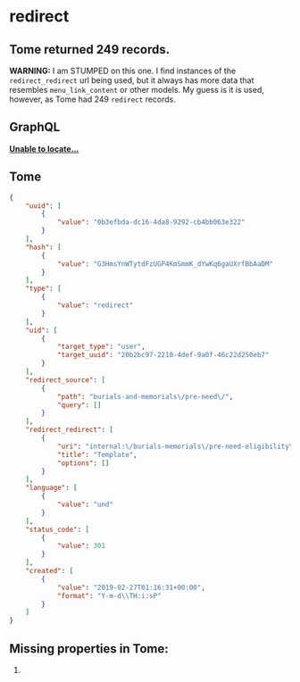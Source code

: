 # redirect

## Tome returned **249** records.

**WARNING:** I am STUMPED on this one. I find instances of the `redirect_redirect` url being used, but it always has more data that resembles `menu_link_content` or other models. My guess is it is used, however, as Tome had 249 `redirect` records.

## GraphQL

**[Unable to locate...](../../../../../../.cache/localhost/drupal/pages.json)**

## Tome

```json
{
    "uuid": [
        {
            "value": "0b3efbda-dc16-4da8-9292-cb4bb063e322"
        }
    ],
    "hash": [
        {
            "value": "G3HmsYnWTytdFzUGP4KmSmmK_dYwKq6gaUXrfBbAaDM"
        }
    ],
    "type": [
        {
            "value": "redirect"
        }
    ],
    "uid": [
        {
            "target_type": "user",
            "target_uuid": "20b2bc97-2210-4def-9a0f-46c22d250eb7"
        }
    ],
    "redirect_source": [
        {
            "path": "burials-and-memorials\/pre-need\/",
            "query": []
        }
    ],
    "redirect_redirect": [
        {
            "uri": "internal:\/burials-memorials\/pre-need-eligibility\/",
            "title": "Template",
            "options": []
        }
    ],
    "language": [
        {
            "value": "und"
        }
    ],
    "status_code": [
        {
            "value": 301
        }
    ],
    "created": [
        {
            "value": "2019-02-27T01:16:31+00:00",
            "format": "Y-m-d\\TH:i:sP"
        }
    ]
}
```

## Missing properties in Tome:

1.
